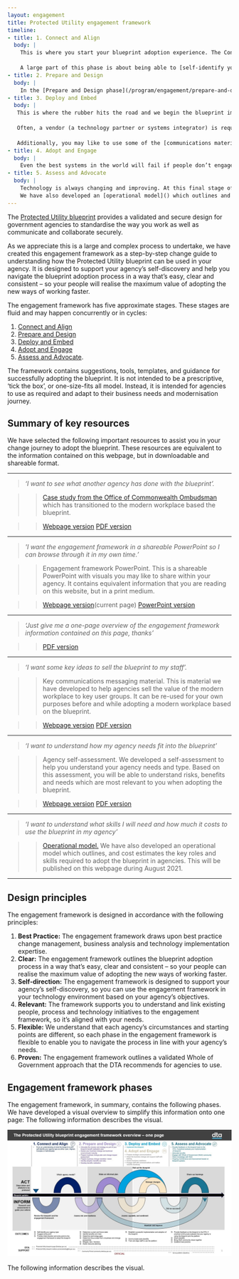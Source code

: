 ```yaml
---
layout: engagement
title: Protected Utility engagement framework
timeline:
- title: 1. Connect and Align
  body: | 
    This is where you start your blueprint adoption experience. The Connect and Align phase is about setting you up with a clear understanding of the path ahead; for how to use [the blueprint](/blueprint/index.html) and how to align it to your business needs.
    
    A large part of this phase is about being able to [self-identify your agency type](/program/engagement/agencytype.html). We can also put you in touch with other agencies who have implemented technology based on the blueprint, which you can read about in our [case studies](/program/engagement/case-studies.html). You may also register an account on the Community Portal to share ideas and ask questions. 
- title: 2. Prepare and Design
  body: | 
    In the [Prepare and Design phase](/program/engagement/prepare-and-design.html), it's time to start planning your transition to the blueprint. To arm yourself with the right information to develop an effective plan, this phase will take you through the relevant assessments you'll need to carry out to understand your starting point in terms of your business (systems and processes); your people (who will be impacted and how); and your technology. For example, you may like to assess your [technology maturity](/assets/files/pdf/dta-pub-technology-maturity-assessment-toolkit.pdf) or [business strategy]().
- title: 3. Deploy and Embed
  body: | 
   This is where the rubber hits the road and we begin the blueprint implementation. The [Deploy and Embed](/program/engagement/deploy-and-embed.html) phase is designed to support you to adopt a Modern Workplace on the blueprint design, which is available to use in your agency’s ICT environment and plan for business change
   
   Often, a vendor (a technology partner or systems integrator) is required to assist the customer through the technology aspects of this process, while an organisational change management partner could assist you roll out and plan the change. 
   
   Additionally, you may like to use some of the [communications material]() we have provided to develop messaging to sell the implementation to your various stakeholder groups.  
- title: 4. Adopt and Engage
  body: | 
    Even the best systems in the world will fail if people don’t engage with them. That’s why intentional steps are recommended to engage, upskill and motivate your teams as they transition to new ways of working. The Adopt and Engage phase is designed to empower leaders with a clear vision for business change as your agency moves to a Modern Workplace. Before you do this however, you may like to assess your [business readiness](/assets/files/pdf/dta-pub-business-readiness-assessment-toolkit.pdf) to adopt the change. 
- title: 5. Assess and Advocate
  body: | 
    Technology is always changing and improving. At this final stage of the engagement, we would appreciate your participation in helping us continually improve the blueprint adoption experience. By actively engaging with the Whole of Government community, sharing your learnings on the [Community Portal](https://community.desktop.gov.au/), and participating in evaluation of the blueprint, you will make the experience better for future adaptations and new agency adopters. 
    We have also developed an [operational model]() which outlines and cost estimates the key roles and skills required to adopt the blueprint in agencies. 
---
```


The [Protected Utility blueprint](/blueprint/index.html) provides a validated and secure design for government agencies to standardise the way you work as well as communicate and collaborate securely. 

As we appreciate this is a large and complex process to undertake, we have created this engagement framework as a step-by-step change guide to understanding how the Protected Utility blueprint can be used in your agency. It is designed to support your agency’s self-discovery and help you navigate the blueprint adoption process in a way that’s easy, clear and consistent – so your people will realise the maximum value of adopting the new ways of working faster. 

The engagement framework has five approximate stages. These stages are fluid and may happen concurrently or in cycles:

1. [Connect and Align](/program/engagement/connect-and-align.html) 
2. [Prepare and Design](/program/engagement/prepare-and-design.html)
3. [Deploy and Embed](/program/engagement/deploy-and-embed.html)
4. [Adopt and Engage](/program/engagement/adopt-and-engage.html)
5. [Assess and Advocate](/program/engagement/assess-and-advocate.html).

The framework contains suggestions, tools, templates, and guidance for successfully adopting the blueprint. It is not intended to be a prescriptive, ‘tick the box’, or one-size-fits all model. Instead, it is intended for agencies to use as required and adapt to their business needs and modernisation journey.

## Summary of key resources

We have selected the following important resources to assist you in your change journey to adopt the blueprint. These resources are equivalent to the information contained on this webpage, but in downloadable and shareable format.

---

> *‘I want to see what another agency has done with the blueprint’.*

>> [Case study from the Office of Commonwealth Ombudsman](/program/engagement/case-studies.html) which has transitioned to the modern workplace based the blueprint. 

>> [Webpage version](/program/engagement/case-studies.html) [PDF version](/assets/files/pdf/dta-pub-oco-case-study.pdf) 

---

> *'I want the engagement framework in a shareable PowerPoint so I can browse through it in my own time.’*

>> Engagement framework PowerPoint. 
>> This is a shareable PowerPoint with visuals you may like to share within your agency. It contains equivalent information that you are reading on this website, but in a print medium. 

>> [Webpage version](/program/engagement/engagement-framework.html)(current page) [PowerPoint version](/assets/files/ppt/dta-pub-engagement-framework.pptx)

---

> *‘Just give me a one-page overview of the engagement framework information contained on this page, thanks’*

>> [PDF version](/assets/files/pdf/dta-pub-engagement-framework.pdf)

---

> *‘I want some key ideas to sell the blueprint to my staff’.*

>> Key communications messaging material. 
>> This is material we have developed to help agencies sell the value of the modern workplace to key user groups. It can be re-used for your own purposes before and while adopting a modern workplace based on the blueprint. 

>> [Webpage version](/program/engagement/messaging.html) [PDF version](/assets/files/pdf/dta-pub-key-messaging.pdf) 

---

> *‘I want to understand how my agency needs fit into the blueprint’*

>> Agency self-assessment. 
>> We developed a self-assessment to help you understand your agency needs and type. Based on this assessment, you will be able to understand risks, benefits and needs which are most relevant to you when adopting the blueprint. 

>> [Webpage version](/program/engagement/agencytype.html) [PDF version]() 

---

> *‘I want to understand what skills I will need and how much it costs to use the blueprint in my agency’*

>> [Operational model.]() 
>> We have also developed an operational model which outlines, and cost estimates the key roles and skills required to adopt the blueprint in agencies. This will be published on this webpage during August 2021. 

---

## Design principles

The engagement framework is designed in accordance with the following principles:

1. **Best Practice:** The engagement framework draws upon best practice change management, business analysis and technology implementation expertise.
2. **Clear:** The engagement framework outlines the blueprint adoption process in a way that’s easy, clear and consistent – so your people can realise the maximum value of adopting the new ways of working faster.
3. **Self-direction:** The engagement framework is designed to support your agency’s self-discovery, so you can use the engagement framework in your technology environment based on your agency’s objectives.  
4. **Relevant:** The framework supports you to understand and link existing people, process and technology initiatives to the engagement framework, so it’s aligned with your needs. 
5. **Flexible:** We understand that each agency’s circumstances and starting points are different, so each phase in the engagement framework is flexible to enable you to navigate the process in line with your agency’s needs. 
6. **Proven:** The engagement framework outlines a validated Whole of Government approach that the DTA recommends for agencies to use.

## Engagement framework phases

The engagement framework, in summary, contains the following phases. We have developed a visual overview to simplify this information onto one page:
The following information describes the visual. 

![Engagement_model](/assets/images/engagement-framework-overview.jpg "Engagement model")

The following information describes the visual.
